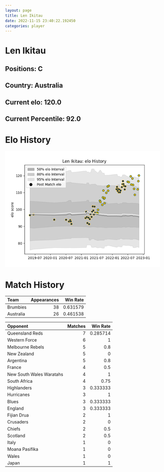 ```yaml
---  
layout: page  
title: Len Ikitau  
date: 2022-11-15 23:40:22.192450  
categories: player  
---
```

# Len Ikitau

## Positions: C

## Country: Australia

## Current elo: 120.0

## Current Percentile: 92.0

# Elo History


![elo history](history_LenIkitau.png)
# Match History


| Team      |   Appearances |   Win Rate |
|:----------|--------------:|-----------:|
| Brumbies  |            38 |   0.631579 |
| Australia |            26 |   0.461538 |

| Opponent                 |   Matches |   Win Rate |
|:-------------------------|----------:|-----------:|
| Queensland Reds          |         7 |   0.285714 |
| Western Force            |         6 |   1        |
| Melbourne Rebels         |         5 |   0.8      |
| New Zealand              |         5 |   0        |
| Argentina                |         5 |   0.8      |
| France                   |         4 |   0.5      |
| New South Wales Waratahs |         4 |   1        |
| South Africa             |         4 |   0.75     |
| Highlanders              |         3 |   0.333333 |
| Hurricanes               |         3 |   1        |
| Blues                    |         3 |   0.333333 |
| England                  |         3 |   0.333333 |
| Fijian Drua              |         2 |   1        |
| Crusaders                |         2 |   0        |
| Chiefs                   |         2 |   0.5      |
| Scotland                 |         2 |   0.5      |
| Italy                    |         1 |   0        |
| Moana Pasifika           |         1 |   0        |
| Wales                    |         1 |   0        |
| Japan                    |         1 |   1        |